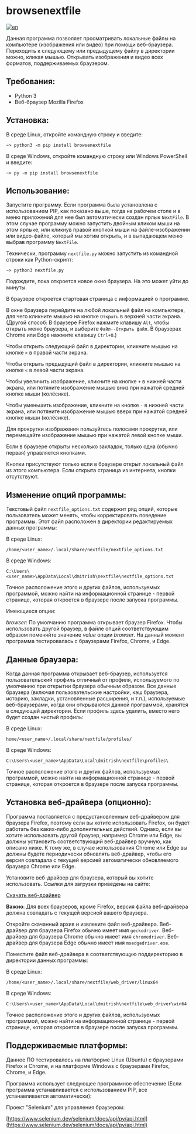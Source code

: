 # browsenextfile


[![en](https://img.shields.io/badge/lang-en-blue.svg)](README.md)


Данная программа позволяет просматривать локальные файлы на компьютере (изображения или видео) при помощи веб-браузера. Переходить к следующему или предыдущему файлу в директории можно, кликая мышью. Открывать изображения и видео всех форматов, поддерживаемых браузером.


## Требования:

- Python 3
- Веб-браузер Mozilla Firefox


## Установка:

В среде Linux, откройте командную строку и введите:
```
~> python3 -m pip install browsenextfile
```

В среде Windows, откройте командную строку или Windows PowerShell и введите:
```
~> py -m pip install browsenextfile
```


## Использование:

Запустите программу. Если программа была установлена с использованием PIP, как показано выше, тогда на рабочем столе и в меню приложений для нее был автоматически создан ярлык `NextFile`. В этом случае программу можно запустить двойным кликом мыши на этом ярлыке, или кликнув правой кнопкой мыши на файле-изображении или видео-файле, который мы хотим открыть, и в выпадающем меню выбрав программу `NextFile`.

Технически, программу `nextfile.py` можно запустить из командной строки как Python-скрипт:
```
~> python3 nextfile.py
```

Подождите, пока откроется новое окно браузера. На это может уйти до минуты.

В браузере откроется стартовая страница с информацией о программе.

В окне браузера перейдите на любой локальный файл на компьютере, для чего кликните мышью на кнопке `Открыть` в верхней части экрана. (Другой способ: В браузере Firefox нажмите клавишу `Alt`, чтобы открыть меню браузера, и выберите `Файл--Открыть файл`. В браузерах Chrome или Edge нажмите клавишу `Ctrl+O`.)

Чтобы открыть следующий файл в директории, кликните мышью на кнопке `>` в правой части экрана.

Чтобы открыть предыдущий файл в директории, кликните мышью на кнопке `<` в левой части экрана.

Чтобы увеличить изображение, кликните на кнопке `+` в нижней части экрана, или потяните изображение мышью вниз при нажатой средней кнопке мыши (колёсике).

Чтобы уменьшить изображение, кликните на кнопке `-` в нижней части экрана, или потяните изображение мышью вверх при нажатой средней кнопке мыши (колёсике).

Для прокрутки изображения пользуйтесь полосами прокрутки, или перемещайте изображение мышью при нажатой левой кнопке мыши.

Если в браузере открыты несколько закладок, только одна (обычно первая) управляется кнопками.

Кнопки присутствуют только если в браузере открыт локальный файл из этого компьютера. Если открыта страница из интернета, кнопки отсутствуют.


## Изменение опций программы:

Текстовый файл `nextfile_options.txt` содержит ряд опций, которые пользователь может менять, чтобы корректировать поведение программы. Этот файл расположен в директории редактируемых данных программы:

В среде Linux:
```
/home/<user_name>/.local/share/nextfile/nextfile_options.txt
```

В среде Windows:
```
C:\Users\<user_name>\AppData\Local\dmitrish\nextfile\nextfile_options.txt
```

Точное расположение этого и других файлов, используемых программой, можно найти на информационной странице - первой странице, которая откроется в браузере после запуска программы.

Имеющиеся опции:

*browser*: По умолчанию программа открывает браузер Firefox. Чтобы использовать другой браузер, в файле опций соответствующим образом поменяйте значение *value* опции *browser*. На данный момент программа тестировалась с браузерами Firefox, Chrome, и Edge.


## Данные браузера:

Когда данная программа открывает веб-браузер, используется пользовательский профиль отличный от профиля, используемого по умолчанию при открытии браузера обычным образом. Все данные браузера (включая пользовательские настройки, кэш браузера, историю, закладки, установленные расширения, и т.п.), используемые веб-браузерами, когда они открываются данной программой, хранятся в следующей директории. Если профиль здесь удалить, вместо него будет создан чистый профиль:

В среде Linux:
```
home/<user_name>/.local/share/nextfile/profiles/
```

В среде Windows:
```
C:\Users\<user_name>\AppData\Local\dmitrish\nextfile\profiles\
```

Точное расположение этого и других файлов, используемых программой, можно найти на информационной странице - первой странице, которая откроется в браузере после запуска программы.


## Установка веб-драйвера (опционно):

Программа поставляется с предустановленным веб-драйвером для браузера Firefox, поэтому если вы хотите использовать Firefox, он будет работать без каких-либо дополнительных действий. Однако, если вы хотите использовать другой браузер, например Chrome или Edge, вы должны установить соответствующий веб-драйвер вручную, как описано ниже. К тому же, в случае использования Chrome или Edge вы должны будете периодически обновлять веб-драйвер, чтобы его версия совпадала с текущей версией автоматически обновляемого браузера Chrome или Edge.

Установите веб-драйвер для браузера, который вы хотите использовать. Ссылки для загрузки приведены на сайте:

[Скачать веб-драйвер](https://www.selenium.dev/documentation/webdriver/getting_started/install_drivers/#quick-reference)

**Важно**: Для всех браузеров, кроме Firefox, версия файла веб-драйвера должна совпадать с текущей версией вашего браузера.

Откройте скачанный архив и извлеките файл веб-драйвера. Веб-драйвер для браузера Firefox обычно имеет имя `geckodriver`. Веб-драйвер для браузера Chrome обычно имеет имя `chromedriver`. Веб-драйвер для браузера Edge обычно имеет имя `msedgedriver.exe`.

Поместите файл веб-драйвера в соответствующую поддиректорию в директории данных программы:

В среде Linux:
```
/home/<user_name>/.local/share/nextfile/web_driver/linux64
```

В среде Windows:
```
C:\Users\<user_name>\AppData\Local\dmitrish\nextfile\web_driver\win64
```

Точное расположение этого и других файлов, используемых программой, можно найти на информационной странице - первой странице, которая откроется в браузере после запуска программы.


## Поддерживаемые платформы:

Данное ПО тестировалось на платформе Linux (Ubuntu) с браузерами Firefox и Chrome, и на платформе Windows с браузерами Firefox, Chrome, и Edge.

Программа использует следующее программное обеспечение (Если программа устанавливается с использованием PIP, все устанавливается автоматически):

Проект "Selenium" для управления браузером:

[https://www.selenium.dev/selenium/docs/api/py/api.html](https://www.selenium.dev/selenium/docs/api/py/api.html)






